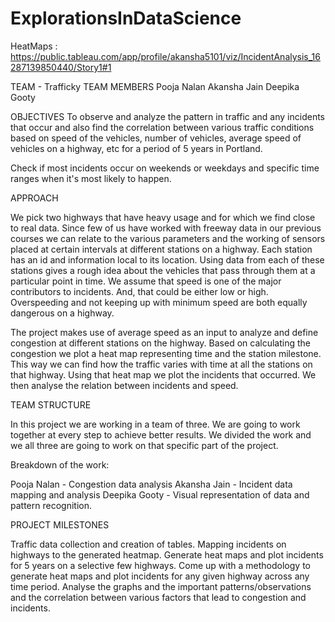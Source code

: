 # ExplorationsInDataScience

HeatMaps : https://public.tableau.com/app/profile/akansha5101/viz/IncidentAnalysis_16287139850440/Story1#1

TEAM  - Trafficky
TEAM MEMBERS
Pooja Nalan
Akansha Jain
Deepika Gooty



OBJECTIVES
To observe and analyze the pattern in traffic and any incidents that occur and also find the correlation between various traffic conditions based on speed of the vehicles, number of vehicles, average speed of vehicles on a highway, etc for a period of 5 years in Portland.

Check if most incidents occur on weekends or weekdays and specific time ranges when it's most likely to happen.

APPROACH

We pick two highways that have heavy usage and for which we find close to real data. Since few of us have worked with freeway data in our previous courses we can relate to the various parameters and the working of sensors placed at certain intervals at different stations on a highway. Each station has an id and information local to its location. Using data from each of these stations gives a rough idea about the vehicles that pass through them at a particular point in time. We assume that speed is one of the major contributors to incidents. And, that could be either low or high. Overspeeding and not keeping up with minimum speed are both equally dangerous on a highway.

The project makes use of average speed as an input to analyze and define congestion at different stations on the highway. Based on calculating the congestion we plot a heat map representing time and the station milestone. This way we can find how the traffic varies with time at all the stations on that highway. Using that heat map we plot the incidents that occurred. We then analyse the relation between incidents and speed. 


TEAM STRUCTURE

In this project we are working in a team of three. We are going to work together at every step to achieve better results. We divided the work and we all three are going to work on that specific part of the project.

Breakdown of the work:

Pooja Nalan - Congestion data analysis
Akansha Jain - Incident data mapping and analysis
Deepika Gooty - Visual representation of data and pattern recognition.


PROJECT MILESTONES

Traffic data collection and creation of tables.
Mapping incidents on highways to the generated heatmap.
Generate heat maps and plot incidents for 5 years on a selective few highways.
Come up with a methodology to generate heat maps and plot incidents for any given highway across any time period.
Analyse the graphs and the important patterns/observations and the correlation between various factors that lead to congestion and incidents.

 
 
